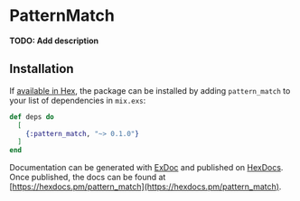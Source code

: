 # PatternMatch

**TODO: Add description**

## Installation

If [available in Hex](https://hex.pm/docs/publish), the package can be installed
by adding `pattern_match` to your list of dependencies in `mix.exs`:

```elixir
def deps do
  [
    {:pattern_match, "~> 0.1.0"}
  ]
end
```

Documentation can be generated with [ExDoc](https://github.com/elixir-lang/ex_doc)
and published on [HexDocs](https://hexdocs.pm). Once published, the docs can
be found at [https://hexdocs.pm/pattern_match](https://hexdocs.pm/pattern_match).

